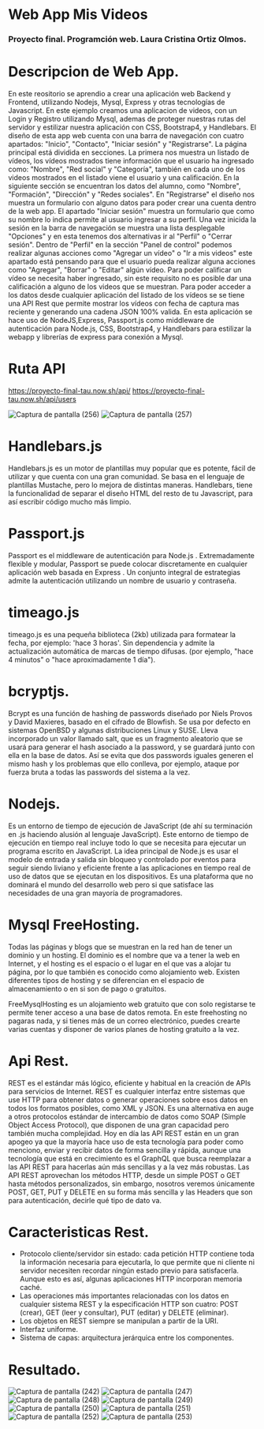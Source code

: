 # Web App Mis Videos
### Proyecto final. Programción web. Laura Cristina Ortiz Olmos.
# Descripcion de Web App.
En este reositorio se aprendio a crear una aplicación web Backend y Frontend, utilizando Nodejs, Mysql, Express y otras tecnologías de Javascript. En este ejemplo creamos una aplicacion de videos, con un Login y Registro utilizando Mysql, ademas de proteger nuestras rutas del servidor y estilizar nuestra aplicación con CSS, Bootstrap4, y Handlebars.
El diseño de esta app web cuenta con una barra de navegación con cuatro apartados: "Inicio", "Contacto", "Iniciar sesión" y "Registrarse".                                                                                                                            La página principal está dividida en secciones.
La primera nos muestra un listado de vídeos, los vídeos mostrados tiene información que el usuario ha ingresado como: "Nombre", "Red social" y "Categoría", también en cada uno de los videos mostrados en el listado viene el usuario y una calificación.                  En la siguiente sección se encuentran los datos del alumno, como "Nombre", "Formación", "Dirección" y "Redes sociales".
En "Registrarse" el diseño nos muestra un formulario con alguno datos para poder crear una cuenta dentro de la web app.                El apartado "Iniciar sesión" muestra un formulario que como su nombre lo indica permite al usuario ingresar a su perfil. Una vez inicida la sesión en la barra de navegación se muestra una lista desplegable "Opciones" y en esta tenemos dos alternativas ir al "Perfil" o "Cerrar sesión". Dentro de "Perfil" en la sección "Panel de control" podemos realizar algunas acciones como "Agregar un vídeo" o "Ir a mis videos" este apartado está pensando para que el usuario pueda realizar alguna acciones como "Agregar", "Borrar" o "Editar" algún vídeo.                                                                                                                               Para poder calificar un vídeo se necesita haber ingresado, sin este requisito no es posible dar una calificación a alguno de los videos que se muestran.                                                                                                                     Para poder acceder a los datos desde cualquier aplicación del listado de los vídeos se se tiene una API Rest que permite mostrar los vídeos con fecha de captura mas reciente y generando una cadena JSON 100% valida.                                                      En esta aplicación se hace uso de NodeJS,Express, Passport.js como middleware de autenticación para Node.js, CSS, Bootstrap4, y Handlebars para estilizar la webapp y librerías de express para conexión a Mysql.

# Ruta API
https://proyecto-final-tau.now.sh/api/
https://proyecto-final-tau.now.sh/api/users

![Captura de pantalla (256)](https://user-images.githubusercontent.com/61463784/83318106-37992980-a1f7-11ea-86a2-b2bec5f71aae.png)
![Captura de pantalla (257)](https://user-images.githubusercontent.com/61463784/83318109-39fb8380-a1f7-11ea-95da-c1660196081d.png)


# Handlebars.js
Handlebars.js es un motor de plantillas muy popular que es potente, fácil de utilizar y que cuenta con una gran comunidad. Se basa en el lenguaje de plantillas Mustache, pero lo mejora de distintas maneras. Handlebars, tiene la funcionalidad de separar el diseño HTML del resto de tu Javascript, para así escribir código mucho más limpio.

# Passport.js
Passport es el middleware de autenticación para Node.js . Extremadamente flexible y modular, Passport se puede colocar discretamente en cualquier aplicación web basada en Express . Un conjunto integral de estrategias admite la autenticación utilizando un nombre de usuario y contraseña.

# timeago.js
timeago.js es una pequeña biblioteca (2kb) utilizada para formatear la fecha, por ejemplo: 'hace 3 horas'. 
Sin dependencia y admite la actualización automática de marcas de tiempo difusas. 
(por ejemplo, "hace 4 minutos" o "hace aproximadamente 1 día").

# bcryptjs.
Bcrypt es una función de hashing de passwords diseñado por Niels Provos y David Maxieres, basado en el cifrado de Blowfish. Se usa por defecto en sistemas OpenBSD y algunas distribuciones Linux y SUSE. Lleva incorporado un valor llamado salt, que es un fragmento aleatorio que se usará para generar el hash asociado a la password, y se guardará junto con ella en la base de datos. Así se evita que dos passwords iguales generen el mismo hash y los problemas que ello conlleva, por ejemplo, ataque por fuerza bruta a todas las passwords del sistema a la vez.

# Nodejs.
Es un entorno de tiempo de ejecución de JavaScript (de ahí su terminación en .js haciendo alusión al lenguaje JavaScript). Este entorno de tiempo de ejecución en tiempo real incluye todo lo que se necesita para ejecutar un programa escrito en JavaScript. La idea principal de Node.js es usar el modelo de entrada y salida sin bloqueo y controlado por eventos para seguir siendo liviano y eficiente frente a las aplicaciones en tiempo real de uso de datos que se ejecutan en los dispositivos. Es una plataforma que no dominará el mundo del desarrollo web pero si que satisface las necesidades de una gran mayoría de programadores.

# Mysql FreeHosting.
Todas las páginas y blogs que se muestran en la red han de tener un dominio y un hosting. El dominio es el nombre que va a tener la web en Internet, y el hosting es el espacio o el lugar en el que vas a alojar tu página, por lo que también es conocido como alojamiento web. Existen diferentes tipos de hosting y se diferencian en el espacio de almacenamiento o en si son de pago o gratuitos.

FreeMysqlHosting es un alojamiento web gratuito que con solo registarse te permite tener acceso a una base de datos remota. En este freehosting no pagaras nada, y si tienes más de un correo electrónico, puedes crearte varias cuentas y disponer de varios planes de hosting gratuito a la vez.

# Api Rest.
REST es el estándar más lógico, eficiente y habitual en la creación de APIs para servicios de Internet.
REST es cualquier interfaz entre sistemas que use HTTP para obtener datos o generar operaciones sobre esos datos en todos los formatos posibles, como XML y JSON. Es una alternativa en auge a otros protocolos estándar de intercambio de datos como SOAP (Simple Object Access Protocol), que disponen de una gran capacidad pero también mucha complejidad. 
Hoy en día las API REST están en un gran apogeo ya que la mayoría hace uso de esta tecnología para poder como menciono, enviar y recibir datos de forma sencilla y rápida, aunque una tecnología que está en crecimiento es el GraphQL que busca reemplazar a las API REST para hacerlas aún más sencillas y a la vez más robustas.
Las API REST aprovechan los métodos HTTP, desde un simple POST o GET hasta métodos personalizados, sin embargo, nosotros veremos únicamente POST, GET, PUT y DELETE en su forma más sencilla y las Headers que son para autenticación, decirle qué tipo de dato va.

# Caracteristicas Rest.
* Protocolo cliente/servidor sin estado: cada petición HTTP contiene toda la información necesaria para ejecutarla, lo que permite que ni cliente ni servidor necesiten recordar ningún estado previo para satisfacerla. Aunque esto es así, algunas aplicaciones HTTP incorporan memoria caché. 
* Las operaciones más importantes relacionadas con los datos en cualquier sistema REST y la especificación HTTP son cuatro: POST (crear), GET (leer y consultar), PUT (editar) y DELETE (eliminar).
* Los objetos en REST siempre se manipulan a partir de la URI. 
* Interfaz uniforme.
* Sistema de capas: arquitectura jerárquica entre los componentes.

# Resultado.
![Captura de pantalla (242)](https://user-images.githubusercontent.com/61463784/83242846-b001db00-a162-11ea-9905-4fab96896acb.png)
![Captura de pantalla (247)](https://user-images.githubusercontent.com/61463784/83242860-b5f7bc00-a162-11ea-9952-995bcb2c9e42.png)
![Captura de pantalla (248)](https://user-images.githubusercontent.com/61463784/83242866-b85a1600-a162-11ea-8edc-db24e5f5524c.png)
![Captura de pantalla (249)](https://user-images.githubusercontent.com/61463784/83242907-c3ad4180-a162-11ea-96ff-4dc14cd2a465.png)
![Captura de pantalla (250)](https://user-images.githubusercontent.com/61463784/83242956-d58ee480-a162-11ea-9dc0-9056c2ecda76.png)
![Captura de pantalla (251)](https://user-images.githubusercontent.com/61463784/83242976-dcb5f280-a162-11ea-9dc6-f034503d3d0d.png)
![Captura de pantalla (252)](https://user-images.githubusercontent.com/61463784/83242980-de7fb600-a162-11ea-9a71-cde9808cc1e3.png)
![Captura de pantalla (253)](https://user-images.githubusercontent.com/61463784/83242995-e3446a00-a162-11ea-88b0-e05911a3b270.png)

